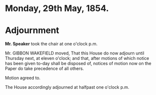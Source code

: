 # Monday, 29th May, 1854.

# Adjournment

**Mr. Speaker** took the chair at one o'clock p.m.

Mr. GIBBON WAKEFIELD moved, That this House do now adjourn until Thursday next, at eleven o'clock; and that, after motions of which notice has been given to-day shall be disposed of, notices of motion now on the Paper do take precedence of all others.

Motion agreed to.

The House accordingly adjourned at halfpast one o'clock p.m.